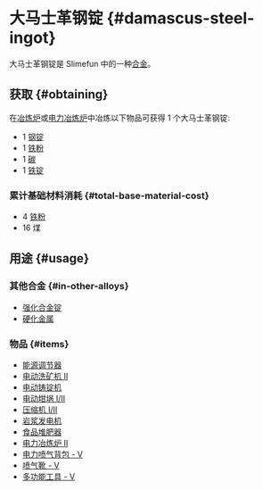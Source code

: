 # 大马士革钢锭 {#damascus-steel-ingot}

大马士革钢锭是 Slimefun 中的一种[合金](/Ingots#alloys)。

## 获取 {#obtaining}

在[冶炼炉](/Smeltery)或[电力冶炼炉](/Electric-Smeltery)中冶炼以下物品可获得 1 个大马士革钢锭:

* 1 [钢锭](/Steel-Ingot)
* 1 [铁粉](/Iron-Dust)
* 1 [碳](/Carbon)
* 1 [铁锭](/Iron-Ingot)

### 累计基础材料消耗 {#total-base-material-cost}

* 4 [铁粉](/Iron-Dust)
* 16 煤

## 用途 {#usage}

### 其他合金 {#in-other-alloys}

* [强化合金锭](/Reinforced-Alloy-Ingot)
* [硬化金属](/Hardened-Metal)

### 物品 {#items}

* [能源调节器](/Energy-Regulator)
* [电动洗矿机 II](/Electric-Dust-Washer)
* [电动铸锭机](/Electric-Ingot-Factory)
* [电动坩埚 I/II](/Electrified-Crucible)
* [压缩机 I/II](/Electric-Press)
* [岩浆发电机](/Lava-Generator)
* [食品堆肥器](/Food-Composter)
* [电力冶炼炉 II](/Electric-Smeltery)
* [电力喷气背包 - V](/Jetpacks)
* [喷气靴 - V](/Jet-Boots)
* [多功能工具 - V](/Multi-Tools)
